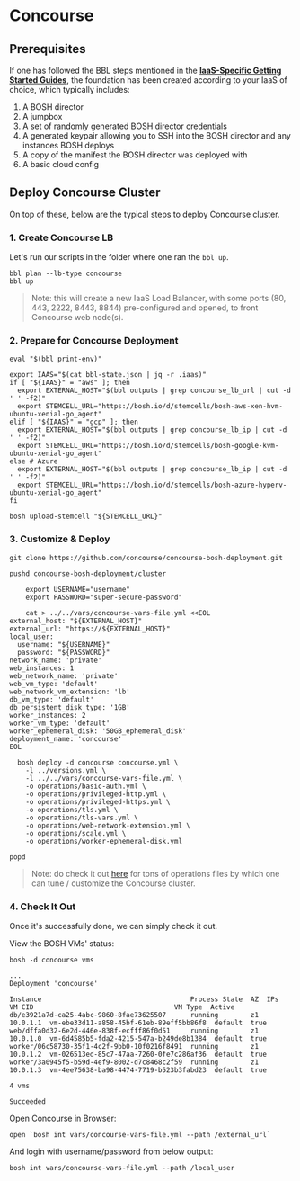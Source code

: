
# Concourse

## Prerequisites

If one has followed the BBL steps mentioned in the [**IaaS-Specific Getting Started Guides**](https://github.com/cloudfoundry/bosh-bootloader#iaas-specific-getting-started-guides), the foundation has been created according to your IaaS of choice, which typically includes:

1. A BOSH director
2. A jumpbox
3. A set of randomly generated BOSH director credentials
4. A generated keypair allowing you to SSH into the BOSH director and any instances BOSH deploys
5. A copy of the manifest the BOSH director was deployed with
6. A basic cloud config


## Deploy Concourse Cluster

On top of these, below are the typical steps to deploy Concourse cluster.

### 1. Create Concourse LB

Let's run our scripts in the folder where one ran the `bbl up`.

```
bbl plan --lb-type concourse
bbl up
```

> Note: this will create a new IaaS Load Balancer, with some ports (80, 443, 2222, 8443, 8844) pre-configured and opened, to front Concourse web node(s).


### 2. Prepare for Concourse Deployment

```
eval "$(bbl print-env)"

export IAAS="$(cat bbl-state.json | jq -r .iaas)"
if [ "${IAAS}" = "aws" ]; then
  export EXTERNAL_HOST="$(bbl outputs | grep concourse_lb_url | cut -d ' ' -f2)"
  export STEMCELL_URL="https://bosh.io/d/stemcells/bosh-aws-xen-hvm-ubuntu-xenial-go_agent"
elif [ "${IAAS}" = "gcp" ]; then
  export EXTERNAL_HOST="$(bbl outputs | grep concourse_lb_ip | cut -d ' ' -f2)"
  export STEMCELL_URL="https://bosh.io/d/stemcells/bosh-google-kvm-ubuntu-xenial-go_agent"
else # Azure
  export EXTERNAL_HOST="$(bbl outputs | grep concourse_lb_ip | cut -d ' ' -f2)"
  export STEMCELL_URL="https://bosh.io/d/stemcells/bosh-azure-hyperv-ubuntu-xenial-go_agent"
fi

bosh upload-stemcell "${STEMCELL_URL}"
```


### 3. Customize & Deploy


```
git clone https://github.com/concourse/concourse-bosh-deployment.git

pushd concourse-bosh-deployment/cluster

    export USERNAME="username"
    export PASSWORD="super-secure-password"

    cat > ../../vars/concourse-vars-file.yml <<EOL
external_host: "${EXTERNAL_HOST}"
external_url: "https://${EXTERNAL_HOST}"
local_user:
  username: "${USERNAME}"
  password: "${PASSWORD}"
network_name: 'private'
web_instances: 1
web_network_name: 'private'
web_vm_type: 'default'
web_network_vm_extension: 'lb'
db_vm_type: 'default'
db_persistent_disk_type: '1GB'
worker_instances: 2
worker_vm_type: 'default'
worker_ephemeral_disk: '50GB_ephemeral_disk'
deployment_name: 'concourse'
EOL

  bosh deploy -d concourse concourse.yml \
    -l ../versions.yml \
    -l ../../vars/concourse-vars-file.yml \
    -o operations/basic-auth.yml \
    -o operations/privileged-http.yml \
    -o operations/privileged-https.yml \
    -o operations/tls.yml \
    -o operations/tls-vars.yml \
    -o operations/web-network-extension.yml \
    -o operations/scale.yml \
    -o operations/worker-ephemeral-disk.yml
 
popd
```


> Note: do check it out [here](https://github.com/concourse/concourse-bosh-deployment/tree/master/cluster/operations) for tons of operations files by which one can tune / customize the Concourse cluster.


### 4. Check It Out

Once it's successfully done, we can simply check it out.

View the BOSH VMs' status:

```
bosh -d concourse vms

...
Deployment 'concourse'

Instance                                     Process State  AZ  IPs       VM CID                                   VM Type  Active
db/e3921a7d-ca25-4abc-9860-8fae73625507      running        z1  10.0.1.1  vm-ebe33d11-a858-45bf-61eb-89eff5bb86f8  default  true
web/dffa0d32-6e2d-446e-838f-ecfff86f0d51     running        z1  10.0.1.0  vm-6d4585b5-fda2-4215-547a-b249de8b1384  default  true
worker/06c58730-35f1-4c2f-9bb0-10f0216f8491  running        z1  10.0.1.2  vm-026513ed-85c7-47aa-7260-0fe7c286af36  default  true
worker/3a0945f5-b59d-4ef9-8002-d7c8468c2f59  running        z1  10.0.1.3  vm-4ee75638-ba98-4474-7719-b523b3fabd23  default  true

4 vms

Succeeded
```

Open Concourse in Browser:

```
open `bosh int vars/concourse-vars-file.yml --path /external_url`
```

And login with username/password from below output:

```
bosh int vars/concourse-vars-file.yml --path /local_user
```
